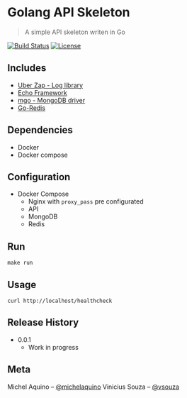 # Golang API Skeleton
> A simple API skeleton writen in Go

[![Build Status][travis-image]][travis-url]
[![License][license-image]][license-url]


## Includes
  - [Uber Zap - Log library](https://github.com/uber-go/zap)
  - [Echo Framework](https://github.com/labstack/echo)
  - [mgo - MongoDB driver](https://github.com/go-mgo/mgo/tree/v2)
  - [Go-Redis](github.com/go-redis/redis)

## Dependencies

- Docker
- Docker compose

## Configuration
- Docker Compose
    - Nginx with `proxy_pass` pre configurated
    - API
    - MongoDB
    - Redis

## Run
`make run`

## Usage
`curl http://localhost/healthcheck`

## Release History

* 0.0.1
    * Work in progress

## Meta

Michel Aquino – [@michelaquino](https://github.com/michelaquino)
Vinicius Souza – [@vsouza](https://github.com/vsouza)


[license-image]: https://img.shields.io/badge/License-GPL3.0-blue.svg
[license-url]: LICENSE
[travis-image]: https://img.shields.io/travis/michelaquinoe/golang_api_skeleton/master.svg
[travis-url]: https://travis-ci.org/michelaquino/golang_api_skeleton
